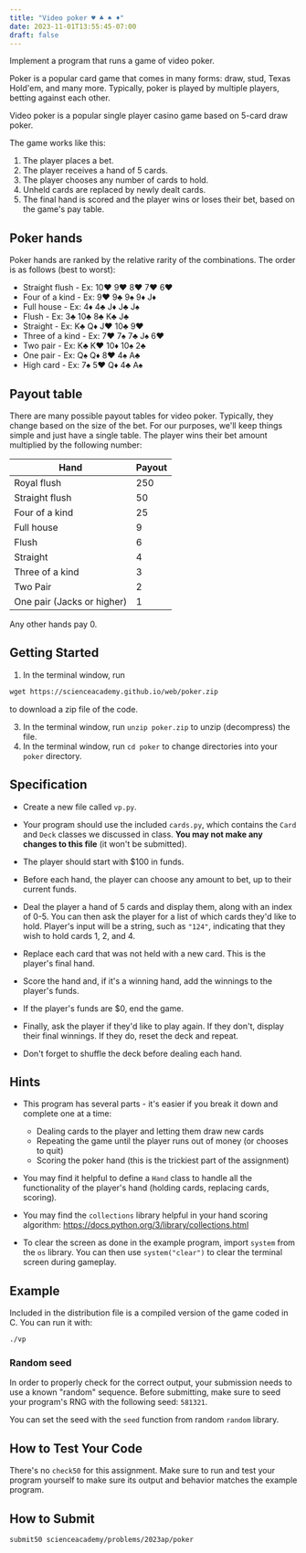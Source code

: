 ```yaml
---
title: "Video poker ♥ ♣ ♠ ♦"
date: 2023-11-01T13:55:45-07:00
draft: false
---
```


Implement a program that runs a game of video poker.
<!--more-->

Poker is a popular card game that comes in many forms: draw, stud, Texas Hold'em, and many more. Typically, poker is played by multiple players, betting against each other.

Video poker is a popular single player casino game based on 5-card draw poker.

The game works like this:

1. The player places a bet.
2. The player receives a hand of 5 cards.
3. The player chooses any number of cards to hold.
4. Unheld cards are replaced by newly dealt cards.
5. The final hand is scored and the player wins or loses their bet, based on the game's pay table.

## Poker hands

Poker hands are ranked by the relative rarity of the combinations. The order is as follows (best to worst):

* Straight flush  - Ex: 10♥ 9♥ 8♥ 7♥ 6♥
* Four of a kind  - Ex: 9♥ 9♣ 9♠ 9♦ J♦
* Full house  - Ex: 4♦ 4♣ J♦ J♣ J♠
* Flush  - Ex: 3♣ 10♣ 8♣ K♣ J♣
* Straight  - Ex: K♣ Q♦ J♥ 10♣ 9♥
* Three of a kind  - Ex: 7♥ 7♠ 7♣ J♠ 6♥
* Two pair  - Ex: K♣ K♥ 10♦ 10♠ 2♣
* One pair  - Ex: Q♠ Q♦ 8♥ 4♠ A♣
* High card - Ex: 7♠ 5♥ Q♦ 4♣ A♠

## Payout table

There are many possible payout tables for video poker. Typically, they change based on the size of the bet. For our purposes, we'll keep things simple and just have a single table. The player wins their bet amount multiplied by the following number:

| Hand | Payout |
| ---------|----
| Royal flush | 250
| Straight flush |  50
| Four of a kind |  25
| Full house |  9
| Flush |  6
| Straight |  4
| Three of a kind |  3
| Two Pair |  2
| One pair (Jacks or higher) |  1

Any other hands pay 0.

## Getting Started

1. In the terminal window, run

```md
wget https://scienceacademy.github.io/web/poker.zip
```

 to download a zip file of the code.

3. In the terminal window, run `unzip poker.zip` to unzip (decompress) the file.
4. In the terminal window, run `cd poker` to change directories into your `poker` directory.

## Specification

* Create a new file called `vp.py`.

* Your program should use the included `cards.py`, which contains the `Card` and `Deck` classes we discussed in class. **You may not make any changes to this file** (it won't be submitted).

* The player should start with $100 in funds.

* Before each hand, the player can choose any amount to bet, up to their current funds.

* Deal the player a hand of 5 cards and display them, along with an index of 0-5. You can then ask the player for a list of which cards they'd like to hold. Player's input will be a string, such as `"124"`, indicating that they wish to hold cards 1, 2, and 4.

* Replace each card that was not held with a new card. This is the player's final hand.

* Score the hand and, if it's a winning hand, add the winnings to the player's funds.

* If the player's funds are $0, end the game.

* Finally, ask the player if they'd like to play again. If they don't, display their final winnings. If they do, reset the deck and repeat.

* Don't forget to shuffle the deck before dealing each hand.

## Hints

* This program has several parts - it's easier if you break it down and complete one at a time:
  * Dealing cards to the player and letting them draw new cards
  * Repeating the game until the player runs out of money (or chooses to quit)
  * Scoring the poker hand (this is the trickiest part of the assignment)

* You may find it helpful to define a `Hand` class to handle all the functionality of the player's hand (holding cards, replacing cards, scoring).

* You may find the `collections` library helpful in your hand scoring algorithm: <https://docs.python.org/3/library/collections.html>

* To clear the screen as done in the example program, import `system` from the `os` library. You can then use `system("clear")` to clear the terminal screen during gameplay.

## Example

Included in the distribution file is a compiled version of the game coded in C. You can run it with:

```bash
./vp
```

### Random seed

In order to properly check for the correct output, your submission needs to use a known "random" sequence. Before submitting, make sure to seed your program's RNG with the following seed: `581321`.

You can set the seed with the `seed` function from random `random` library.

## How to Test Your Code

There's no `check50` for this assignment. Make sure to run and test your program yourself to make sure its output and behavior matches the example program.

## How to Submit

```
submit50 scienceacademy/problems/2023ap/poker
```